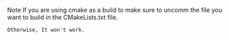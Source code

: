 Note If you are using cmake as a build to make sure to uncomm
the file you want to build in the CMakeLists.txt file.
```
Otherwise, It won't work.
```
